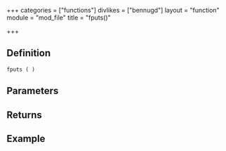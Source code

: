 +++
categories = ["functions"]
divlikes = ["bennugd"]
layout = "function"
module = "mod_file"
title = "fputs()"

+++

## Definition

    fputs ( )

## Parameters

## Returns

## Example
